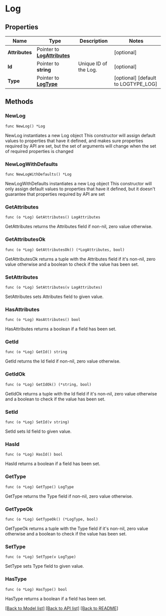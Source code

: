 # Log

## Properties

Name | Type | Description | Notes
---- | ---- | ----------- | ------
**Attributes** | Pointer to [**LogAttributes**](LogAttributes.md) |  | [optional] 
**Id** | Pointer to **string** | Unique ID of the Log. | [optional] 
**Type** | Pointer to [**LogType**](LogType.md) |  | [optional] [default to LOGTYPE_LOG]

## Methods

### NewLog

`func NewLog() *Log`

NewLog instantiates a new Log object
This constructor will assign default values to properties that have it defined,
and makes sure properties required by API are set, but the set of arguments
will change when the set of required properties is changed

### NewLogWithDefaults

`func NewLogWithDefaults() *Log`

NewLogWithDefaults instantiates a new Log object
This constructor will only assign default values to properties that have it defined,
but it doesn't guarantee that properties required by API are set

### GetAttributes

`func (o *Log) GetAttributes() LogAttributes`

GetAttributes returns the Attributes field if non-nil, zero value otherwise.

### GetAttributesOk

`func (o *Log) GetAttributesOk() (*LogAttributes, bool)`

GetAttributesOk returns a tuple with the Attributes field if it's non-nil, zero value otherwise
and a boolean to check if the value has been set.

### SetAttributes

`func (o *Log) SetAttributes(v LogAttributes)`

SetAttributes sets Attributes field to given value.

### HasAttributes

`func (o *Log) HasAttributes() bool`

HasAttributes returns a boolean if a field has been set.

### GetId

`func (o *Log) GetId() string`

GetId returns the Id field if non-nil, zero value otherwise.

### GetIdOk

`func (o *Log) GetIdOk() (*string, bool)`

GetIdOk returns a tuple with the Id field if it's non-nil, zero value otherwise
and a boolean to check if the value has been set.

### SetId

`func (o *Log) SetId(v string)`

SetId sets Id field to given value.

### HasId

`func (o *Log) HasId() bool`

HasId returns a boolean if a field has been set.

### GetType

`func (o *Log) GetType() LogType`

GetType returns the Type field if non-nil, zero value otherwise.

### GetTypeOk

`func (o *Log) GetTypeOk() (*LogType, bool)`

GetTypeOk returns a tuple with the Type field if it's non-nil, zero value otherwise
and a boolean to check if the value has been set.

### SetType

`func (o *Log) SetType(v LogType)`

SetType sets Type field to given value.

### HasType

`func (o *Log) HasType() bool`

HasType returns a boolean if a field has been set.


[[Back to Model list]](../README.md#documentation-for-models) [[Back to API list]](../README.md#documentation-for-api-endpoints) [[Back to README]](../README.md)


